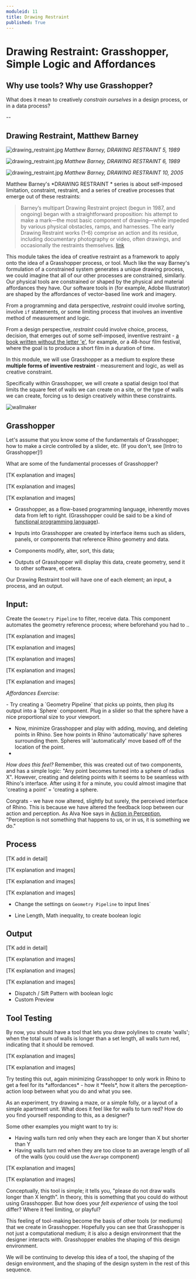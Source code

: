 ```yaml
---
moduleid: 11
title: Drawing Restraint
published: True
---
```


# Drawing Restraint: Grasshopper, Simple Logic and Affordances


## Why use tools? Why use Grasshopper?

What does it mean to creatively *constrain ourselves* in a design process, or in a data process? 

--

## Drawing Restraint, Matthew Barney

![drawing_restraint.jpg](images/drawing_restraint.jpg)
*Matthew Barney, DRAWING RESTRAINT 5, 1989*

![drawing_restraint.jpg](images/drawing_restraint_2.jpg)
*Matthew Barney, DRAWING RESTRAINT 6, 1989*

![drawing_restraint.jpg](images/drawing_restraint_10.jpg)
*Matthew Barney, DRAWING RESTRAINT 10, 2005*


Matthew Barney's *DRAWING RESTRAINT * series is about self-imposed limitation, constraint, restraint, and a series of creative processes that emerge out of these restraints:

>Barney’s multipart Drawing Restraint project (begun in 1987, and ongoing) began with a straight­forward proposition: his attempt to make a mark—the most basic component of drawing—while impeded by various physical obstacles, ramps, and harnesses. The early Drawing Restraint works (1–6) comprise an action and its residue, including documentary photography or video, often drawings, and occasionally the restraints themselves. [link](https://www.moma.org/collection/works/81055)

This module takes the idea of creative restraint as a framework to apply onto the idea of a Grasshopper process, or tool. Much like the way Barney's formulation of a constrained system generates a unique drawing process, we could imagine that all of our other processes are constrained, similarly. Our physical tools are constrained or shaped by the physical and material affordances they have. Our software tools in (for example, Adobe Illustrator) are shaped by the affordances of vector-based line work and imagery.

From a programming and data perspective, *restraint* could involve sorting, involve `if` statements, or some limiting process that involves an inventive method of measurement and logic. 

From a design perspective, *restraint* could involve choice, process, decision, that emerges out of some self-imposed, inventive restraint - [a book written without the letter 'e'](https://en.wikipedia.org/wiki/Gadsby_(novel)), for example, or a 48-hour film festival, where the goal is to produce a short film in a duration of time.

In this module, we will use Grasshopper as a medium to explore these **multiple forms of inventive restraint** - measurement and logic, as well as creative constraint. 

Specifically within Grasshopper, we will create a spatial design tool that limits the square feet of walls we can create on a site, or the type of walls we can create, forcing us to design creatively within these constraints.

![wallmaker](images/wallmaker.png)

## Grasshopper

Let's assume that you know some of the fundamentals of Grasshopper; how to make a circle controlled by a slider, etc. (If you don't, see [Intro to Grasshopper]!)

What are some of the fundamental processes of Grasshopper? 

<div class="instruction">
[TK explanation and images]

[TK explanation and images]

[TK explanation and images]
</div>

- Grasshopper, as a flow-based programming language, inherently moves data from left to right. (Grasshopper could be said to be a kind of [functional programming language](https://en.wikipedia.org/wiki/Functional_programming)). 

- Inputs into Grasshopper are created by interface items such as sliders, panels, or components that reference Rhino geometry and data.

- Components modify, alter, sort, this data;

- Outputs of Grasshopper will display this data, create geometry, send it to other software, et cetera.

Our Drawing Restraint tool will have one of each element; an input, a process, and an output.

## Input:

<div class="instruction">

Create the `Geometry Pipeline` to filter, receive data. This component automates the geometry reference process; where beforehand you had to .. 

[TK explanation and images]

[TK explanation and images]

[TK explanation and images]

[TK explanation and images]

[TK explanation and images]
</div>

*Affordances Exercise:*

<div class="instruction">
- Try creating a `Geometry Pipeline` that picks up points, then plug its output into a `Sphere` component. Plug in a slider so that the sphere have a nice proportional size to your viewport.

- Now, minimize Grasshopper and play with adding, moving, and deleting points in Rhino. See how points in Rhino 'automatically' have spheres surrounding them. Spheres will 'automatically' move based off of the location of the point.
- </div>

*How does this feel?* Remember, this was created out of two components, and has a simple logic: "Any point becomes turned into a sphere of radius X". However, creating and deleting points with it seems to be seamless with Rhino's interface. After using it for a minute, you could almost imagine that 'creating a point' = 'creating a sphere.

Congrats - we have now altered, slightly but surely, the perceived interface of Rhino. This is because we have altered the feedback loop between our action and perception. As Alva Noe says in [Action in Perception](https://mitpress.mit.edu/books/action-perception), "Perception is not something that happens to us, or in us, it is something we do." 

## Process

<div class="instruction">
[TK add in detail]

[TK explanation and images]

[TK explanation and images]

[TK explanation and images]

- Change the settings on `Geometry Pipeline` to input lines`

- Line Length, Math inequality, to create boolean logic
</div>

## Output

<div class="instruction">
[TK add in detail]

[TK explanation and images]

[TK explanation and images]

[TK explanation and images]


- Dispatch / Sift Pattern with boolean logic 
- Custom Preview
</div>


## Tool Testing

By now, you should have a tool that lets you draw polylines to create 'walls'; when the total sum of walls is longer than a set length, all walls turn red, indicating that it should be removed.

[TK explanation and images]

[TK explanation and images]

<div class="instruction">
Try testing this out, again minimizing Grasshopper to only work in Rhino to get a feel for its *affordances* - how it *feels*, how it alters the perception-action loop between what you do and what you see.
</div>

As an experiment, try drawing a maze, or a simple folly, or a layout of a simple apartment unit. What does it feel like for walls to turn red? How do you find yourself responding to this, as a designer?

Some other examples you might want to try is:
- Having walls turn red only when they each are longer than X but shorter than Y 
- Having walls turn red when they are too close to an average length of all of the walls (you could use the `Average` component)

[TK explanation and images]

[TK explanation and images]

Conceptually, this tool is simple; it tells you, "please do not draw walls longer than X length". In theory, this is something that you could do without using Grasshopper. But how does your *felt experience* of using the tool differ? Where it feel limiting, or playful?

This feeling of tool-making become the basis of other tools (or mediums) that we create in Grasshopper. Hopefully you can see that Grasshopper is not just a computational medium; it is also a design environment that the designer interacts with. Grasshopper enables the shaping of this design environment.

We will be continuing to develop this idea of a tool, the shaping of the design environment, and the shaping of the design system in the rest of this sequence.

